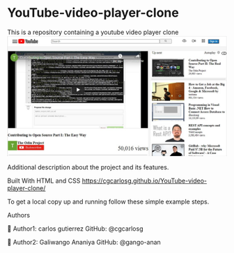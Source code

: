 # YouTube-video-player-clone
This is a repository containing a youtube video player clone
![name-of-you-image](https://github.com/cgcarlosg/YouTube-video-player-clone/blob/feature-branch/images/projectsnapshot.jpg)

Additional description about the project and its features.

Built With
HTML and CSS
https://cgcarlosg.github.io/YouTube-video-player-clone/

To get a local copy up and running follow these simple example steps.

Authors

👤 Author1: carlos gutierrez
GitHub: @cgcarlosg

👤 Author2: Galiwango Ananiya
GitHub: @gango-anan
